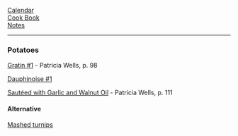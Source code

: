[Calendar](https://github.com/vmsmith/EDT/blob/master/calendar.md)  
[Cook Book](https://github.com/vmsmith/CookBook/blob/master/README.md)  
[Notes](https://github.com/vmsmith/CookBook/blob/master/notes.md)  

-----  

### Potatoes    

[Gratin #1](https://github.com/vmsmith/CookBook/blob/master/potatoes_gratin1.md) - Patricia Wells, p. 98    

[Dauphinoise #1](https://github.com/vmsmith/CookBook/blob/master/potatoes_dauphinoise1.md) 

[Sautéed with Garlic and Walnut Oil]() - Patricia Wells, p. 111  

#### Alternative  

[Mashed turnips](https://github.com/vmsmith/CookBook/blob/master/veg_turnips_mashed.md)   
